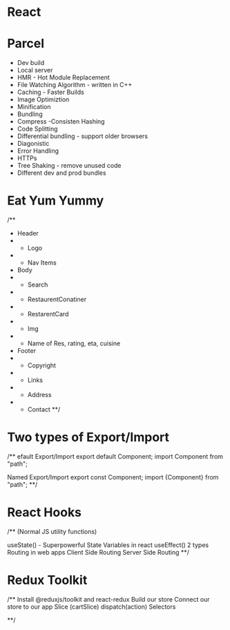 # React


# Parcel
- Dev build
- Local server
- HMR - Hot Module Replacement
- File Watching Algorithm - written in C++
- Caching - Faster Builds
- Image  Optimiztion
- Minification
- Bundling
- Compress
-Consisten Hashing
- Code Splitting
- Differential bundling - support  older browsers
- Diagonistic
- Error Handling
- HTTPs
- Tree Shaking - remove unused code
- Different dev and prod bundles

# Eat Yum Yummy

/**
 * Header
 * - Logo
 * - Nav Items
 * Body
 * - Search
 * - RestaurentConatiner
 *  - RestarentCard
 *   - Img
 *   - Name of Res, rating, eta, cuisine
 * Footer
 * - Copyright
 * - Links
 * - Address
 * - Contact
**/

# Two types of Export/Import

/** efault Export/Import
export default Component; import Component from "path";

Named Export/Import
export const Component; import {Component} from "path";
**/

# React Hooks
/** (Normal JS utility functions)

useState() - Superpowerful State Variables in react
useEffect()
2 types Routing in web apps
Client Side Routing
Server Side Routing
**/

# Redux Toolkit
/** Install @reduxjs/toolkit and react-redux
Build our store
Connect our store to our app
Slice (cartSlice)
dispatch(action)
Selectors

**/